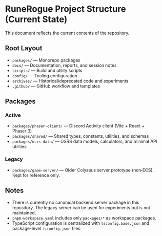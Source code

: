 # RuneRogue Project Structure (Current State)

This document reflects the current contents of the repository.

## Root Layout

- `packages/` — Monorepo packages
- `docs/` — Documentation, reports, and session notes
- `scripts/` — Build and utility scripts
- `config/` — Tooling configuration
- `archives/` — Historical/deprecated code and experiments
- `.github/` — GitHub workflow and templates

## Packages

### Active
- `packages/phaser-client/` — Discord Activity client (Vite + React + Phaser 3)
- `packages/shared/` — Shared types, constants, utilities, and schemas
- `packages/osrs-data/` — OSRS data models, calculators, and minimal API utilities

### Legacy
- `packages/game-server/` — Older Colyseus server prototype (non‑ECS). Kept for reference only.

## Notes

- There is currently no canonical backend server package in this repository. The legacy server can be used for experiments but is not maintained.
- `pnpm-workspace.yaml` includes only `packages/*` as workspace packages.
- TypeScript configuration is centralized with `tsconfig.base.json` and package-level `tsconfig.json` files.
